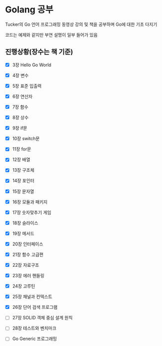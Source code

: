 # Golang 공부

Tucker의 Go 언어 프로그래밍 동영상 강의 및 책을 공부하며 Go에 대한 기초 다지기

코드는 예제와 같지만 부연 설명이 일부 들어가 있음

## 진행상황(장수는 책 기준)
- [x] 3장 Hello Go World 
- [x] 4장 변수 
- [x] 5장 표준 입출력 
- [x] 6장 연산자
- [x] 7장 함수
- [x] 8장 상수
- [x] 9장 if문 
- [x] 10장 switch문
- [x] 11장 for문
- [x] 12장 배열
- [x] 13장 구조체
- [x] 14장 포인터
- [x] 15장 문자열
- [x] 16장 모듈과 패키지
- [x] 17장 숫자맞추기 게임
- [x] 18장 슬라이스
- [x] 19장 메서드
- [x] 20장 인터페이스
- [x] 21장 함수 고급편
- [x] 22장 자료구조
- [x] 23장 에러 핸들링
- [x] 24장 고루틴
- [x] 25장 채널과 컨텍스트
- [x] 26장 단어 검색 프로그램
- [ ] 27장 SOLID 객체 중심 설계 원칙
- [ ] 28장 테스트와 벤치마크


- [ ] Go Generic 프로그래밍
